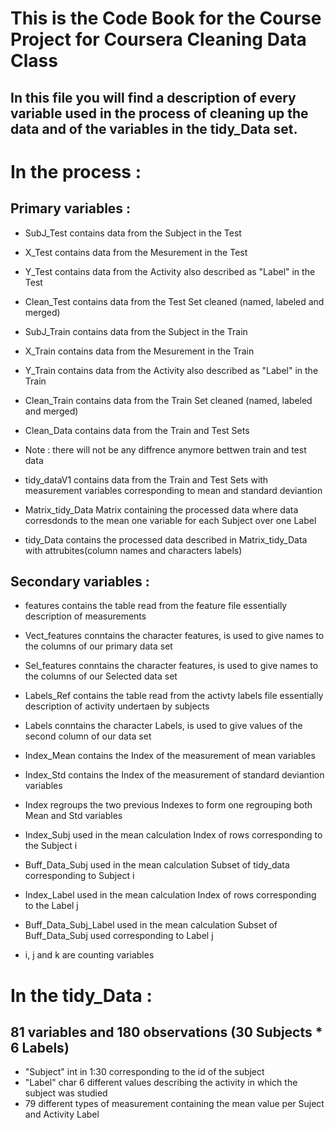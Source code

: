 # This is the Code Book for the Course Project for Coursera Cleaning Data Class
## In this file you will find a description of every variable used in the process of cleaning up the data and of the variables in the tidy_Data set. 

In the process :
=================================
## Primary variables :  
* SubJ_Test contains data from the Subject in the Test
* X_Test contains data from the Mesurement in the Test
* Y_Test contains data from the Activity also described as "Label" in the Test
* Clean_Test contains data from the Test Set cleaned (named, labeled and  merged) 

* SubJ_Train contains data from the Subject in the Train
* X_Train contains data from the Mesurement in the Train
* Y_Train contains data from the Activity also described as "Label" in the Train
* Clean_Train contains data from the Train Set cleaned (named, labeled and  merged) 

* Clean_Data contains data from the Train and Test Sets 
* Note : there will not be any diffrence anymore bettwen train and test data 

* tidy_dataV1 contains data from the Train and Test Sets with measurement variables corresponding to mean and standard deviantion

* Matrix_tidy_Data Matrix containing the processed data where data corresdonds to the mean one variable for each Subject over one Label

* tidy_Data contains the processed data described in Matrix_tidy_Data with attrubites(column names and characters labels) 

## Secondary variables : 
* features contains the table read from the feature file essentially description of measurements 

* Vect_features conntains the character features, is used to give names to the columns of our primary data set 

* Sel_features conntains the character features, is used to give names to the columns of our Selected data set

* Labels_Ref contains the table read from the activty labels file essentially description of activity undertaen by subjects 

* Labels conntains the character Labels, is used to give values of the second column of our data set

* Index_Mean contains the Index of the measurement of mean variables 

* Index_Std contains the Index of the measurement of standard deviantion variables

* Index regroups the two previous Indexes to form one regrouping both Mean and Std variables 

* Index_Subj used in the mean calculation Index of rows corresponding to the Subject i 

* Buff_Data_Subj used in the mean calculation Subset of tidy_data corresponding to Subject i 

* Index_Label used in the mean calculation Index of rows corresponding to the Label j 

* Buff_Data_Subj_Label used in the mean calculation Subset of Buff_Data_Subj used corresponding to Label j 

* i, j and k are counting  variables 

In the tidy_Data :
==========================
## 81 variables and 180 observations (30 Subjects * 6 Labels)  
* "Subject" int in 1:30 corresponding to the id of the subject 
* "Label" char 6 different values describing the activity in which the subject was studied  
* 79 different types of measurement containing the mean value per Suject and Activity Label 








